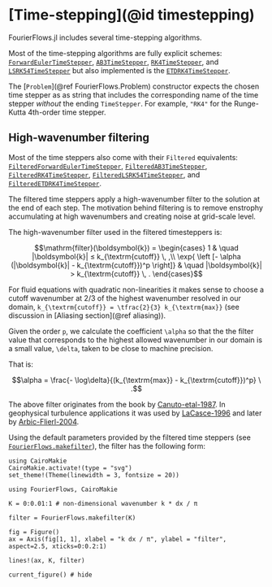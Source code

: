 # [Time-stepping](@id timestepping)

FourierFlows.jl includes several time-stepping algorithms.

Most of the time-stepping algorithms are fully explicit schemes: [`ForwardEulerTimeStepper`](@ref), [`AB3TimeStepper`](@ref), [`RK4TimeStepper`](@ref), and [`LSRK54TimeStepper`](@ref)
but also implemented is the [`ETDRK4TimeStepper`](@ref).

The [`Problem`](@ref FourierFlows.Problem) constructor expects the chosen time stepper as
as string that includes the corresponding name of the time stepper _without_ the ending `TimeStepper`.
For example, `"RK4"` for the Runge-Kutta 4th-order time stepper.

## High-wavenumber filtering

Most of the time steppers also come with their `Filtered` equivalents: [`FilteredForwardEulerTimeStepper`](@ref), [`FilteredAB3TimeStepper`](@ref), [`FilteredRK4TimeStepper`](@ref), [`FilteredLSRK54TimeStepper`](@ref), and [`FilteredETDRK4TimeStepper`](@ref).

The filtered time steppers apply a high-wavenumber filter to the solution at the end of each step.
The motivation behind filtering is to remove enstrophy accumulating at high wavenumbers and creating 
noise at grid-scale level.

The high-wavenumber filter used in the filtered timesteppers is:

```math
\mathrm{filter}(\boldsymbol{k}) = 
     \begin{cases}
       1 & \quad |\boldsymbol{k}| ≤ k_{\textrm{cutoff}} \, ,\\ 
       \exp{ \left [- \alpha (|\boldsymbol{k}| - k_{\textrm{cutoff}})^p \right]} & \quad |\boldsymbol{k}| > k_{\textrm{cutoff}} \, .
     \end{cases}
```

For fluid equations with quadratic non-linearities it makes sense to choose a cutoff wavenumber
at 2/3 of the highest wavenumber resolved in our domain, ``k_{\textrm{cutoff}} = \tfrac{2}{3} k_{\textrm{max}}`` (see discussion in [Aliasing section](@ref aliasing)).

Given the order ``p``, we calculate the coefficient ``\alpha`` so that the the filter value
that corresponds to the highest allowed wavenumber in our domain is a small value, ``\delta``,
taken to be close to machine precision.

That is:

```math
\alpha = \frac{- \log\delta}{(k_{\textrm{max}} - k_{\textrm{cutoff}})^p} \ .
```

The above filter originates from the book by [Canuto-etal-1987](@cite). In geophysical turbulence
applications it was used by [LaCasce-1996](@cite) and later by [Arbic-Flierl-2004](@cite).

Using the default parameters provided by the filtered time steppers (see
[`FourierFlows.makefilter`](@ref)), the filter has the following form:

```@setup 1
using CairoMakie
CairoMakie.activate!(type = "svg")
set_theme!(Theme(linewidth = 3, fontsize = 20))
```

```@example 1
using FourierFlows, CairoMakie

K = 0:0.01:1 # non-dimensional wavenumber k * dx / π

filter = FourierFlows.makefilter(K)

fig = Figure()
ax = Axis(fig[1, 1], xlabel = "k dx / π", ylabel = "filter", aspect=2.5, xticks=0:0.2:1)

lines!(ax, K, filter)

current_figure() # hide
```
